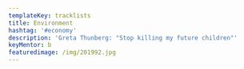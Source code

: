 ```yaml
---
templateKey: tracklists
title: Environment
hashtag: '#economy'
description: 'Greta Thunberg: "Stop killing my future children"'
keyMentor: b
featuredimage: /img/201992.jpg
---
```

